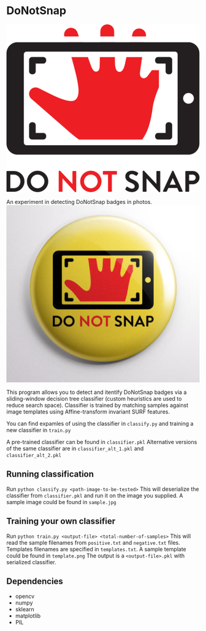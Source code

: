 # DoNotSnap
![Do Not Snap logo](https://raw.githubusercontent.com/AVGInnovationLabs/DoNotSnap/master/dns_logo.png)

An experiment in detecting DoNotSnap badges in photos.
![Do Not Snap logo](https://raw.githubusercontent.com/AVGInnovationLabs/DoNotSnap/master/dns_badge.png)

This program allows you to detect and itentify DoNotSnap badges via a sliding-window decision tree classifier (custom heuristics are used to reduce search space).
Classifier is trained by matching samples against image templates using Affine-transform invariant SURF features.

You can find expamles of using the classifier in `classify.py` and training a new classifier in `train.py`

A pre-trained classifier can be found in `classifier.pkl`
Alternative versions of the same classifier are in `classifier_alt_1.pkl` and `classifier_alt_2.pkl`
## Running classification
Run `python classify.py <path-image-to-be-tested>`
This will deserialize the classifier from `classifier.pkl` and run it on the image you supplied. A sample image could be found in `sample.jpg`
## Training your own classifier
Run `python train.py <output-file> <total-number-of-samples>`
This will read the sample filenames from `positive.txt` and `negative.txt` files.
Templates filenames are specified in `templates.txt`. A sample template could be found in `template.png`
The output is a `<output-file>.pkl` with serialized classifier.
## Dependencies
  * opencv
  * numpy
  * sklearn
  * matplotlib
  * PIL
